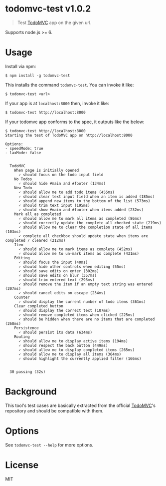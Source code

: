 # todomvc-test v1.0.2

> Test [TodoMVC][] app on the given url.

Supports node.js >= 6.

# Usage

Install via npm:

    $ npm install -g todomvc-test

This installs the command `todomvc-test`. You can invoke it like:

    $ todomvc-test <url>

If your app is at `localhost:8000` then, invoke it like:

    $ todomvc-test http://localhost:8000

If your todomvc app conforms to the spec, it outputs like the below:

```console
$ todomvc-test http://localhost:8000
Starting the test of TodoMVC app on http://localhost:8000

Options:
- speedMode: true
- laxMode: false


  TodoMVC
    When page is initially opened
      ✓ should focus on the todo input field
    No Todos
      ✓ should hide #main and #footer (134ms)
    New Todo
      ✓ should allow me to add todo items (455ms)
      ✓ should clear text input field when an item is added (185ms)
      ✓ should append new items to the bottom of the list (573ms)
      ✓ should trim text input (195ms)
      ✓ should show #main and #footer when items added (232ms)
    Mark all as completed
      ✓ should allow me to mark all items as completed (86ms)
      ✓ should correctly update the complete all checked state (219ms)
      ✓ should allow me to clear the completion state of all items (103ms)
      ✓ complete all checkbox should update state when items are completed / cleared (212ms)
    Item
      ✓ should allow me to mark items as complete (452ms)
      ✓ should allow me to un-mark items as complete (431ms)
    Editing
      ✓ should focus the input (40ms)
      ✓ should hide other controls when editing (55ms)
      ✓ should save edits on enter (302ms)
      ✓ should save edits on blur (357ms)
      ✓ should trim entered text (293ms)
      ✓ should remove the item if an empty text string was entered (207ms)
      ✓ should cancel edits on escape (234ms)
    Counter
      ✓ should display the current number of todo items (361ms)
    Clear completed button
      ✓ should display the correct text (107ms)
      ✓ should remove completed items when clicked (225ms)
      ✓ should be hidden when there are no items that are completed (268ms)
    Persistence
      ✓ should persist its data (634ms)
    Routing
      ✓ should allow me to display active items (194ms)
      ✓ should respect the back button (449ms)
      ✓ should allow me to display completed items (265ms)
      ✓ should allow me to display all items (364ms)
      ✓ should highlight the currently applied filter (166ms)


  30 passing (32s)
```

# Background

This tool's test cases are basically extracted from the official [TodoMVC][]'s repository and should be compatible with them.

# Options

See `todomvc-test --help` for more options.

# License

MIT

[TodoMVC]: http://todomvc.com/
